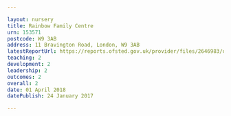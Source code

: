 ```yaml
---

layout: nursery
title: Rainbow Family Centre
urn: 153571
postcode: W9 3AB
address: 11 Bravington Road, London, W9 3AB
latestReportUrl: https://reports.ofsted.gov.uk/provider/files/2646983/urn/153571.pdf
teaching: 2
development: 2
leadership: 2
outcomes: 2
overall: 2
date: 01 April 2018 
datePublish: 24 January 2017

---
```

